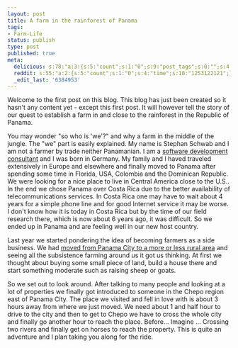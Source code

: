 ```yaml
---
layout: post
title: A farm in the rainforest of Panama
tags:
- Farm-Life
status: publish
type: post
published: true
meta:
  delicious: s:78:"a:3:{s:5:"count";s:1:"0";s:9:"post_tags";s:0:"";s:4:"time";s:10:"1253122121";}";
  reddit: s:55:"a:2:{s:5:"count";s:1:"0";s:4:"time";s:10:"1253122121";}";
  _edit_last: '6384953'
---
```

<p>Welcome to the first post on this blog. This blog has just been created so it hasn't any content yet - except this first post. It will however tell the story of our quest to establish a farm in and close to the rainforest in the Republic of Panama.</p>

<p>You may wonder "so who is 'we'?" and why a farm in the middle of the jungle. The "we" part is easily explained. My name is Stephan Schwab and I am not a farmer by trade neither Panamanian. I am a <a href="http://www.stephan-schwab.com">software development consultant</a> and I was born in Germany. My family and I haved traveled extensively in Europe and elsewhere and finally moved to Panama after spending some time in Florida, USA, Colombia and the Dominican Republic. We were looking for a nice place to live in Central America close to the U.S.. In the end we chose Panama over Costa Rica due to the better availability of telecommunications services. In Costa Rica one may have to wait about 4 years for a simple phone line and for good Internet service it may be worse. I don't know how it is today in Costa Rica but by the time of our field research there, which is now about 6 years ago, it was difficult. So we ended up in Panama and are feeling well in our new host country.</p>

<p>Last year we started pondering the idea of becoming farmers as a side business. We had <a href="http://www.stephan-schwab.com/2008/12/27/1230437497357.html">moved from Panama City to a more or less rural area</a> and seeing all the subsistence farming around us it got us thinking. At first we thought about buying some small piece of land, build a house there and start something moderate such as raising sheep or goats.</p>

<p>So we set out to look around. After talking to many people and looking at a lot of properties we finally got introduced to someone in the Chepo region east of Panama City. The place we visited and fell in love with is about 3 hours away from where we just moved. We need about 1 and half hour to drive to the city and then to get to Chepo we have to cross the whole city and finally go another hour to reach the place. Before... Imagine ... Crossing two rivers and finally get on horses to reach the property. This is quite an adventure and I plan taking you along for the ride.</p>

